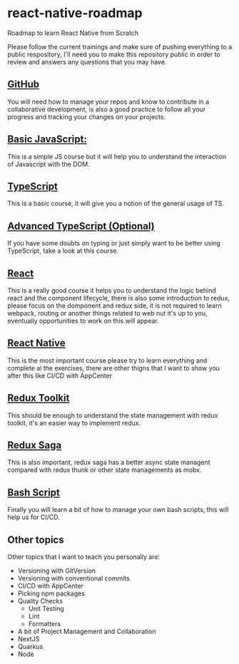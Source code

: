 # react-native-roadmap
Roadmap to learn React Native from Scratch

Please follow the current trainings and make sure of pushing everything to a public respository, I'll need you to make this repository public in order to review and answers any questions that you may have.

## [GitHub](https://www.youtube.com/watch?v=RGOj5yH7evk)
You will need how to manage your repos and know to contribute in a collaborative development, is also a good practice to follow all your progress and tracking your changes on your projects.

## [Basic JavaScript:](https://youtu.be/ec8vSKJuZTk?si=YofvwKFoUwf5EATJ)
This is a simple JS course but it will help you to understand the interaction of Javascript with the DOM.

## [TypeScript](https://www.youtube.com/watch?v=d56mG7DezGs)
This is a basic course, it will give you a notion of the general usage of TS.

## [Advanced TypeScript (Optional)](https://www.youtube.com/watch?v=30LWjhZzg50)
If you have some doubts on typing or just simply want to be better using TypeScript, take a look at this course.

## [React](https://www.udemy.com/course/react-the-complete-guide-incl-redux)
This is a really good course it helps you to understand the logic behind react and the component lifecycle, there is also some introduction to redux, please focus on the domponent and redux side, it is not required to learn webpack, routing or another things related to web nut it's up to you, eventually opportunities to work on this will appear.

## [React Native](https://www.udemy.com/course/react-native-the-practical-guide)
This is the most important course please try to learn everything and complete al the exercises, there are other thigns that I want to show you after this like CI/CD with AppCenter

## [Redux Toolkit](https://www.youtube.com/watch?v=bbkBuqC1rU4)
This should be enough to understand the state management with redux toolkit, it's an easier way to implement redux.

## [Redux Saga](https://www.youtube.com/watch?v=0L99n06F2rU&list=PLMV09mSPNaQlWvqEwF6TfHM-CVM6lXv39)
This is also important, redux saga has a better async state managent compared with redux thunk or other state managements as mobx.

## [Bash Script](https://www.youtube.com/watch?v=tK9Oc6AEnR4)
Finally you will learn a bit of how to manage your own bash scripts, this will help us for CI/CD.

## Other topics

Other topics that I want to teach you personally are:

- Versioning with GitVersion
- Versioning with conventional commits
- CI/CD with AppCenter
- Picking npm packages
- Quality Checks
    - Unit Testing
    - Lint
    - Formatters
- A bit of Project Management and Collaboration
- NextJS
- Quarkus
- Node